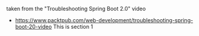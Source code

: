 taken from the "Troubleshooting Spring Boot 2.0" video
- https://www.packtpub.com/web-development/troubleshooting-spring-boot-20-video
This is section 1
